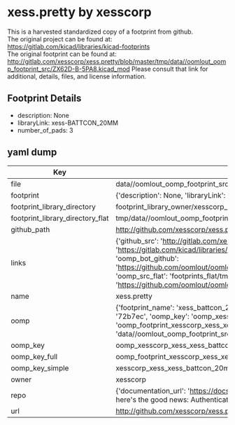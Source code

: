 # xess.pretty by xesscorp  
This is a harvested standardized copy of a footprint from github.  
The original project can be found at:  
https://gitlab.com/kicad/libraries/kicad-footprints  
The original footprint can be found at:
http://gitlab.com/xesscorp/xess.pretty/blob/master/tmp/data//oomlout_oomp_footprint_src/ZX62D-B-5PA8.kicad_mod
Please consult that link for additional, details, files, and license information.  
## Footprint Details
* description: None  
* libraryLink: xess-BATTCON_20MM  
* number_of_pads: 3  
## yaml dump  
| Key | Value |  
| --- | --- |  
| file | data//oomlout_oomp_footprint_src/xess.pretty/xess-BATTCON_20MM.kicad_mod |  
| footprint | {'description': None, 'libraryLink': 'xess-BATTCON_20MM', 'number_of_pads': 3} |  
| footprint_library_directory | footprint_library_owner/xesscorp_xess.pretty |  
| footprint_library_directory_flat | tmp/data//oomlout_oomp_footprint_src/footprints_flat/xesscorp_xess_xess_battcon_20mm/working |  
| github_path | http://github.com/xesscorp/xess.pretty/blob/master/tmp/data//oomlout_oomp_footprint_src/xess-BATTCON_20MM.kicad_mod |  
| links | {'github_src': 'http://gitlab.com/xesscorp/xess.pretty/blob/master/tmp/data//oomlout_oomp_footprint_src/ZX62D-B-5PA8.kicad_mod', 'github_src_repo': 'https://gitlab.com/kicad/libraries/kicad-footprints', 'oomp_bot': 'tmp/data//oomlout_oomp_footprint_src/footprints/xesscorp_xess_xess_battcon_20mm/working', 'oomp_bot_github': 'https://github.com/oomlout/oomlout_oomp_footprint_bot/tree/main/tmp/data//oomlout_oomp_footprint_src/footprints/xesscorp_xess_xess_battcon_20mm/working', 'oomp_src_flat': 'footprints_flat/tmp/data//oomlout_oomp_footprint_src/footprints_flat/xesscorp_xess_xess_battcon_20mm/working', 'oomp_src_flat_github': 'https://github.com/oomlout/oomlout_oomp_footprint_src/tree/main/tmp/data//oomlout_oomp_footprint_src/footprints_flat/xesscorp_xess_xess_battcon_20mm/working'} |  
| name | xess.pretty |  
| oomp | {'footprint_name': 'xess_battcon_20mm', 'library_name': 'xess', 'md5': '72b7ec61b9f4fdfda91ac8d3b31f0a86', 'md5_10': '72b7ec61b9', 'md5_5': '72b7e', 'md5_6': '72b7ec', 'oomp_key': 'oomp_xesscorp_xess_xess_battcon_20mm', 'oomp_key_extra': 'oomp_footprint_xesscorp_xess_xess_battcon_20mm', 'oomp_key_full': 'oomp_footprint_xesscorp_xess_xess_battcon_20mm_72b7ec', 'oomp_key_simple': 'xesscorp_xess_xess_battcon_20mm', 'original_filename': 'data//oomlout_oomp_footprint_src/xess.pretty/xess-BATTCON_20MM.kicad_mod', 'owner_name': 'xesscorp'} |  
| oomp_key | oomp_xesscorp_xess_xess_battcon_20mm |  
| oomp_key_full | oomp_footprint_xesscorp_xess_xess_battcon_20mm |  
| oomp_key_simple | xesscorp_xess_xess_battcon_20mm |  
| owner | xesscorp |  
| repo | {'documentation_url': 'https://docs.github.com/rest/overview/resources-in-the-rest-api#rate-limiting', 'message': "API rate limit exceeded for 84.66.142.224. (But here's the good news: Authenticated requests get a higher rate limit. Check out the documentation for more details.)"} |  
| url | http://github.com/xesscorp/xess.pretty |  

